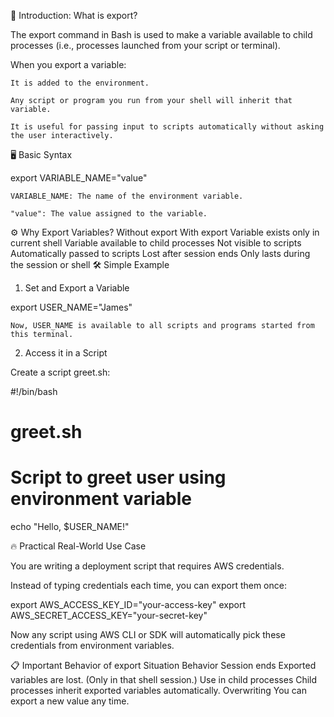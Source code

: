 📢 Introduction: What is export?

The export command in Bash is used to make a variable available to child processes (i.e., processes launched from your script or terminal).

When you export a variable:

    It is added to the environment.

    Any script or program you run from your shell will inherit that variable.

    It is useful for passing input to scripts automatically without asking the user interactively.

🖥️ Basic Syntax

export VARIABLE_NAME="value"

    VARIABLE_NAME: The name of the environment variable.

    "value": The value assigned to the variable.

⚙️ Why Export Variables?
Without export	With export
Variable exists only in current shell	Variable available to child processes
Not visible to scripts	Automatically passed to scripts
Lost after session ends	Only lasts during the session or shell
🛠️ Simple Example
1. Set and Export a Variable

export USER_NAME="James"

    Now, USER_NAME is available to all scripts and programs started from this terminal.

2. Access it in a Script

Create a script greet.sh:

#!/bin/bash
# greet.sh
# Script to greet user using environment variable

echo "Hello, $USER_NAME!"


🔥 Practical Real-World Use Case

You are writing a deployment script that requires AWS credentials.

Instead of typing credentials each time, you can export them once:

export AWS_ACCESS_KEY_ID="your-access-key"
export AWS_SECRET_ACCESS_KEY="your-secret-key"

Now any script using AWS CLI or SDK will automatically pick these credentials from environment variables.

📋 Important Behavior of export
Situation	Behavior
Session ends	Exported variables are lost. (Only in that shell session.)
Use in child processes	Child processes inherit exported variables automatically.
Overwriting	You can export a new value any time.